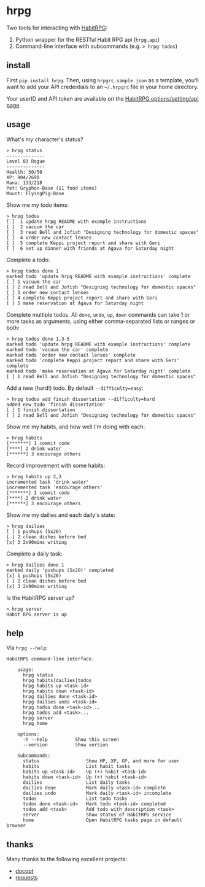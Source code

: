 hrpg
====

Two tools for interacting with [HabitRPG](http://habitrpg.com):

1. Python wrapper for the RESTful Habit RPG api (`hrpg.api`)
2. Command-line interface with subcommands (e.g. `> hrpg todos`)

install
-------

First `pip install hrpg`. Then, using `hrpgrc.sample.json` as a template,
you'll want to add your API credentials to an `~/.hrpgrc` file in your home
directory.

Your userID and API token are available on the [HabitRPG options/setting/api
page](https://habitrpg.com/#/options/settings/api).

usage
-----

What's my character's status?

    > hrpg status
    --------------
    Level 83 Rogue
    --------------
    Health: 50/50
    XP: 904/2690
    Mana: 133/218
    Pet: Gryphon-Base (11 food items)
    Mount: FlyingPig-Base

Show me my todo items:

    > hrpg todos
    [ ]  1 update hrpg README with example instructions
    [ ]  2 vacuum the car
    [ ]  3 read Bell and Jofish "Designing technology for domestic spaces"
    [ ]  4 order new contact lenses
    [ ]  5 complete Keppi project report and share with Geri
    [ ]  6 set up dinner with friends at Agava for Saturday night

Complete a todo:

    > hrpg todos done 1
    marked todo 'update hrpg README with example instructions' complete
    [ ] 1 vacuum the car
    [ ] 2 read Bell and Jofish "Designing technology for domestic spaces"
    [ ] 3 order new contact lenses
    [ ] 4 complete Keppi project report and share with Geri
    [ ] 5 make reservation at Agava for Saturday night

Complete multiple todos. All `done`, `undo`, `up`, `down` commands can take 1
or more tasks as arguments, using either comma-separated lists or ranges or
both:

    > hrpg todos done 1,3-5
    marked todo 'update hrpg README with example instructions' complete
    marked todo 'vacuum the car' complete
    marked todo 'order new contact lenses' complete
    marked todo 'complete Keppi project report and share with Geri' complete
    marked todo 'make reservation at Agava for Saturday night' complete
    [ ] 1 read Bell and Jofish "Designing technology for domestic spaces"

Add a new (hard!) todo. By default `--difficulty=easy`:

    > hrpg todos add finish dissertation --difficulty=hard
    added new todo 'finish dissertation'
    [ ] 1 finish dissertation
    [ ] 2 read Bell and Jofish "Designing technology for domestic spaces"

Show me my habits, and how well I'm doing with each:

    > hrpg habits
    [*******] 1 commit code
    [****] 2 drink water
    [******] 3 encourage others

Record improvement with some habits:

    > hrpg habits up 2,3
    incremented task 'drink water'
    incremented task 'encourage others'
    [*******] 1 commit code
    [****] 2 drink water
    [******] 3 encourage others

Show me my dailies and each daily's state:

    > hrpg dailies
    [ ] 1 pushups (5x20)
    [ ] 2 clean dishes before bed
    [x] 3 2x90mins writing

Complete a daily task:

    > hrpg dailies done 1
    marked daily 'pushups (5x20)' completed
    [x] 1 pushups (5x20)
    [ ] 2 clean dishes before bed
    [x] 3 2x90mins writing

Is the HabitRPG server up?

    > hrpg server
    Habit RPG server is up

help
----

Via `hrpg --help`:

    HabitRPG command-line interface.

        usage:
          hrpg status
          hrpg habits|dailies|todos
          hrpg habits up <task-id>
          hrpg habits down <task-id>
          hrpg dailies done <task-id>
          hrpg dailies undo <task-id>
          hrpg todos done <task-id>...
          hrpg todos add <task>...
          hrpg server
          hrpg home

        options:
          -h --help          Show this screen
          --version          Show version

        Subcommands:
          status                 Show HP, XP, GP, and more for user
          habits                 List habit tasks
          habits up <task-id>    Up (+) habit <task-id>
          habits down <task-id>  Up (+) habit <task-id>
          dailies                List daily tasks
          dailies done           Mark daily <task-id> complete
          dailies undo           Mark daily <task-id> incomplete
          todos                  List todo tasks
          todos done <task-id>   Mark todo <task-id> completed
          todos add <task>       Add todo with description <task>
          server                 Show status of HabitRPG service
          home                   Open HabitRPG tasks page in default browser

thanks
------

Many thanks to the following excellent projects:

- [docopt](https://github.com/docopt/docopt)
- [requests](https://github.com/kennethreitz/requests)
